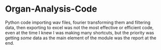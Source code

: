 # Organ-Analysis-Code
Python code importing wav files, fourier transforming them and filtering data, then exporting to excel
was not the most effective or efficient code, even at the time I knew I was making many shortcuts, but the priority was getting *some* data as the main element of the module was the report at the end.
